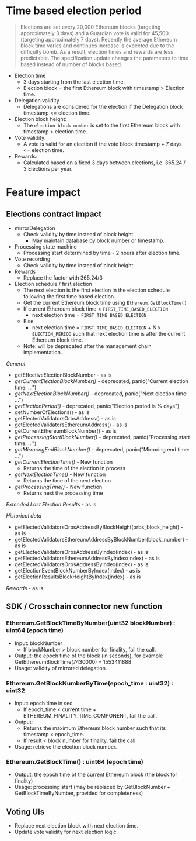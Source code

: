 # Time based election period
> Elections are set every 20,000 Ethereum blocks (targeting approximately 3 days) and a Guardian vote is valid for 45,500 (targeting approximately 7 days).
> Recently the average Ethereum block time varies and continues increase is expected due to the difficulty bomb.
> As a result, election times and rewards are less predictable.
> The specification update changes the parameters to time based instead of number of blocks based.

* Election time 
  * 3 days starting from the last election time. 
  * Election block = the first Ethereum block with timestamp > Election time.
* Delegation validity
  * Delegations are considered for the election if the Delegation block timestamp <= election time.
* Election block height:
  * The `election block number` is set to the first Ethereum block with timestamp > election time.
* Vote validity:
  * A vote is valid for an election if the vote block timestamp + 7 days <= election time.
* Rewards:
  * Calculated based on a fixed 3 days between elections, i.e. 365.24 / 3 Elections per year.

# Feature impact
## Elections contract impact
* mirrorDelegation
  * Check validity by time instead of block height.
    * May maintain database by block number or timestamp.
* Processing state machine
  * Processing start determined by time - 2 hours after election time.
* Vote recording 
  * Check validity by time instead of block height.
* Rewards
  * Replace the factor with 365.24/3
* Election schedule / first election
  * The next election is the first election in the election schedule following the first time based election.
  * Get the current Ethereum block time using `Ethereum.GetBlockTime()`
  * If current Ethereum block time < `FIRST_TIME_BASED_ELECTION` 
    * next election time = `FIRST_TIME_BASED_ELECTION`
  * Else
    * next election time = `FIRST_TIME_BASED_ELECTION` + N x `ELECTION_PERIOD` such that next election time is after the current Ethereum block time.
  * Note: will be deprecated after the management chain implementation.  

*General*

  * getEffectiveElectionBlockNumber - as is
  * *getCurrentElectionBlockNumber()* - deprecated, panic("Current election time: ...")
  * *getNextElectionBlockNumber()* - deprecated, panic("Next election time: ...")
  * *getElectionPeriod()* - deprecated, panic("Election period is % days")
  * getNumberOfElections() - as is
  * getElectedValidatorsOrbsAddress() - as is
  * getElectedValidatorsEthereumAddress() - as is
  * getCurrentEthereumBlockNumber() - as is
  * *getProcessingStartBlockNumber()* - deprecated, panic("Processing start time: ...")
  * *getMirroringEndBlockNumber()* - deprecated, panic("Mirroring end time: ...")
  * *getCurrentElectionTime()* - New function
    * Returns the time of the election in process
  * *getNextElectionTime()* - New function
    * Returns the time of the next election
  * *getProcessingTime()* - New function
    * Returns next the processing time

*Extended Last Election Results* - as is

*Historical data*
  * getElectedValidatorsOrbsAddressByBlockHeight(orbs_block_height) - as is
  * getElectedValidatorsEthereumAddressByBlockNumber(block_number) - as is
  * getElectedValidatorsOrbsAddressByIndex(index) - as is
  * getElectedValidatorsEthereumAddressByIndex(index) - as is
  * getElectedValidatorsOrbsAddressByIndex(index) - as is
  * getElectionEventBlockNumberByIndex(index) - as is
  * getElectionResultsBlockHeightByIndex(index) - as is

*Rewards* - as is
       
##  SDK / Crosschain connector new function

### Ethereum.GetBlockTimeByNumber(uint32 blockNumber) : uint64 (epoch time)
* Input: blockNumber
  * If blockNumber > block number for finality, fail the call.
* Output: the epoch time of the block (in seconds), for example GetEthereumBlockTime(7430000) = 1553411888
* Usage: validity of mirrored delegation.

### Ethereum.GetBlockNumberByTime(epoch_time : uint32) : uint32
* Input: epoch time in sec
  * If epoch_time < current time + ETHEREUM_FINALITY_TIME_COMPONENT, fail the call.
* Output: 
  * Returns the maximum Ethereum block number such that its timestamp < epoch_time.
  * If result < block number for finality, fail the call.
* Usage: retrieve the election block number.

### Ethereum.GetBlockTime() : uint64 (epoch time)
* Output: the epoch time of the current Ethereum block (the block for finality)
* Usage: processing start (may be replaced by GetBlockNumber + GetBlockTimeByNumber, provided for completeness)

## Voting UIs
* Replace next election block with next election time.
* Update vote validity for next election logic
